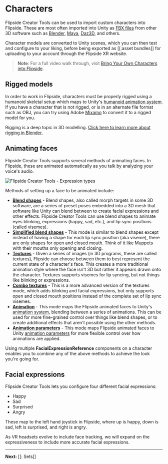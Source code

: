 # Characters

Flipside Creator Tools can be used to import custom characters into Flipside. These are most often imported into Unity as [FBX files](https://www.autodesk.com/products/fbx/overview) from other 3D software such as [Blender](https://www.blender.org), [Maya](https://www.autodesk.ca/en/products/maya/overview), [Daz3D](https://www.daz3d.com), and others.

Character models are converted to Unity scenes, which you can then test and configure to your liking, before being exported as [[:asset bundles]] for uploading to your account through the Flipside XR website.

> **Note**: For a full video walk through, visit [Bring Your Own Characters into Flipside](https://youtu.be/LwEqmwfnu9U).

## Rigged models

In order to work in Flipside, characters must be properly rigged using a humanoid skeletal setup which maps to Unity's [humanoid animation system](https://docs.unity3d.com/Manual/UsingHumanoidChars.html). If you have a character that is not rigged, or is in an alternate file format such as OBJ, you can try using Adobe [Mixamo](https://www.mixamo.com/#/) to convert it to a rigged model for you.

Rigging is a deep topic in 3D modelling. [Click here to learn more about rigging in Blender.](https://docs.blender.org/manual/en/2.79/rigging/index.html)

## Animating faces

Flipside Creator Tools supports several methods of animating faces. In Flipside, these are animated automatically as you talk by analyzing your voice's audio.

![Flipside Creator Tools - Expression types](https://www.flipsidexr.com/files/docs/2023.1/CT_expression-types.png) 

Methods of setting up a face to be animated include:

* **[Blend shapes](/docs/2021.1/creator-tools/tutorials/mapping-facial-expressions/blend-shape-mapping)** - Blend shapes, also called morph targets in some 3D software, are a series of preset poses embedded into a 3D mesh that software like Unity can blend between to create facial expressions and other effects. Flipside Creator Tools can use blend shapes to animate eyes blinking, expressions (happy, sad, etc.), and lip sync positions (called visemes).
* **[Simplified blend shapes](/docs/2021.1/creator-tools/tutorials/mapping-facial-expressions/simplified-blend-shape-mapping)** - This mode is similar to blend shapes except instead of having a shape for each lip sync position (aka viseme), there are only shapes for open and closed mouth. Think of it like Muppets with their mouths only opening and closing.
* **[Textures](/docs/2021.1/creator-tools/tutorials/mapping-facial-expressions/texture-mapping)** - Given a series of images (in 3D programs, these are called textures), Flipside can choose between them to best represent the current state of a character's face. This creates a more traditional animation style where the face isn't 3D but rather it appears drawn onto the character. Textures supports visemes for lip syncing, but not things like blinking or expressions.
* **[Combo textures](/docs/2021.1/creator-tools/tutorials/mapping-facial-expressions/combo-texture-mapping)** - This is a more advanced version of the textures mode, which adds blinking and facial expressions, but only supports open and closed mouth positions instead of the complete set of lip sync visemes.
* **[Animation](/docs/2021.1/creator-tools/tutorials/mapping-facial-expressions/animation-mapping)** - This mode maps the Flipside animated faces to Unity's [animation system](https://docs.unity3d.com/Manual/AnimationOverview.html), blending between a series of animations. This can be used for more fine-grained control over things like blend shapes, or to create additional effects that aren't possible using the other methods.
* **[Animation parameters](/docs/2021.1/creator-tools/tutorials/mapping-facial-expressions/animation-parameters-mapping)** - This mode maps Flipside animated faces to Unity [animation parameters](https://docs.unity3d.com/Manual/AnimationParameters.html) for more flexible control over how animations are applied.

Using multiple **FacialExpressionReference** components on a character enables you to combine any of the above methods to achieve the look you're going for.

## Facial expressions

Flipside Creator Tools lets you configure four different facial expressions:

* Happy
* Sad
* Surprised
* Angry

These map to the left hand joystick in Flipside, where up is happy, down is sad, left is surprised, and right is angry.

As VR headsets evolve to include face tracking, we will expand on the expressiveness to include more accurate facial expressions.

---

**Next:** [[: Sets]]
